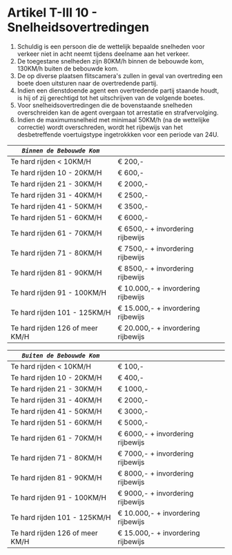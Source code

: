 # Artikel T-III 10 - Snelheidsovertredingen

1. Schuldig is een persoon die de wettelijk bepaalde snelheden voor verkeer niet in acht neemt tijdens deelname aan het verkeer.
2. De toegestane snelheden zijn 80KM/h binnen de bebouwde kom, 130KM/h buiten de bebouwde kom.
3. De op diverse plaatsen flitscamera's zullen in geval van overtreding een boete doen uitsturen naar de overtredende partij.
4. Indien een dienstdoende agent een overtredende partij staande houdt, is hij of zij gerechtigd tot het uitschrijven van de volgende boetes.
5. Voor snelheidsovertredingen die de bovenstaande snelheden overschreiden kan de agent overgaan tot arrestatie en strafvervolging.
6. Indien de maximumsnelheid met minimaal 50KM/h (na de wettelijke correctie) wordt overschreden, wordt het rijbewijs van het desbetreffende voertuigstype ingetrokkken voor een periode van 24U.

| _**`Binnen de Bebouwde Kom`**_  |                                    |
| ------------------------------- | ---------------------------------- |
| Te hard rijden < 10KM/H         | € 200,-                            |
| Te hard rijden 10 - 20KM/H      | € 600,-                            |
| Te hard rijden 21 - 30KM/H      | € 2000,-                           |
| Te hard rijden 31 - 40KM/H      | € 2500,-                           |
| Te hard rijden 41 - 50KM/H      | € 3500,-                           |
| Te hard rijden 51 - 60KM/H      | € 6000,-                           |
| Te hard rijden 61 - 70KM/H      | € 6500,- + invordering rijbewijs   |
| Te hard rijden 71 - 80KM/H      | € 7500,- + invordering rijbewijs   |
| Te hard rijden 81 - 90KM/H      | € 8500,- + invordering rijbewijs   |
| Te hard rijden 91 - 100KM/H     | € 10.000,- + invordering rijbewijs |
| Te hard rijden 101 - 125KM/H    | € 15.000,- + invordering rijbewijs |
| Te hard rijden 126 of meer KM/H | € 20.000,- + invordering rijbewijs |

| _**`Buiten de Bebouwde Kom`**_  |                                    |
| ------------------------------- | ---------------------------------- |
| Te hard rijden < 10KM/H         | € 100,-                            |
| Te hard rijden 10 - 20KM/H      | € 400,-                            |
| Te hard rijden 21 - 30KM/H      | € 1000,-                           |
| Te hard rijden 31 - 40KM/H      | € 2000,-                           |
| Te hard rijden 41 - 50KM/H      | € 3000,-                           |
| Te hard rijden 51 - 60KM/H      | € 5000,-                           |
| Te hard rijden 61 - 70KM/H      | € 6000,- + invordering rijbewijs   |
| Te hard rijden 71 - 80KM/H      | € 7000,- + invordering rijbewijs   |
| Te hard rijden 81 - 90KM/H      | € 8000,- + invordering rijbewijs   |
| Te hard rijden 91 - 100KM/H     | € 9000,- + invordering rijbewijs   |
| Te hard rijden 101 - 125KM/H    | € 10.000,- + invordering rijbewijs |
| Te hard rijden 126 of meer KM/H | € 15.000,- + invordering rijbewijs |
